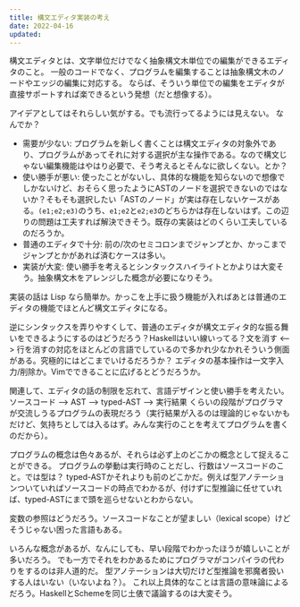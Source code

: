 ```yaml
---
title: 構文エディタ実装の考え
date: 2022-04-16
updated:
---
```


構文エディタとは、文字単位だけでなく抽象構文木単位での編集ができるエディタのこと。
一般のコードでなく、プログラムを編集することは抽象構文木のノードやエッジの編集に対応する。
ならば、そういう単位での編集をエディタが直接サポートすれば楽できるという発想（だと想像する）。

アイデアとしてはそれらしい気がする。でも流行ってるようには見えない。
なんでか？

- 需要が少ない:
  プログラムを新しく書くことは構文エディタの対象外であり、プログラムがあってそれに対する選択が主な操作である。なので構文じゃない編集機能はやはり必要で、そう考えるとそんなに欲しくない。とか？
- 使い勝手が悪い:
  使ったことがないし、具体的な機能を知らないので想像でしかないけど、おそらく思ったようにASTのノードを選択できないのではないか？そもそも選択したい「ASTのノード」が実は存在しないケースがある。`(e1;e2;e3)`のうち、`e1;e2`と`e2;e3`のどちらかは存在しないはず。この辺りの問題は工夫すれば解決できそう。既存の実装はどのくらい工夫しているのだろうか。
- 普通のエディタで十分:
  前の/次のセミコロンまでジャンプとか、かっこまでジャンプとかがあれば済むケースは多い。
- 実装が大変:
  使い勝手を考えるとシンタックスハイライトとかよりは大変そう。抽象構文木をアレンジした概念が必要になりそう。

実装の話は Lisp なら簡単か。かっこを上手に扱う機能が入ればあとは普通のエディタの機能でほとんど構文エディタになる。

逆にシンタックスを弄りやすくして、普通のエディタが構文エディタ的な振る舞いをできるようにするのはどうだろう？Haskellはいい線いってる？文を消す <--> 行を消すの対応をほとんどの言語でしているので多かれ少なかれそういう側面がある。究極的にはどこまでいけるだろうか？
エディタの基本操作は一文字入力/削除か。Vimでできることに広げるとどうだろうか。

関連して、エディタの話の制限を忘れて、言語デザインと使い勝手を考えたい。
ソースコード --> AST --> typed-AST --> 実行結果 くらいの段階がプログラマが交流しうるプログラムの表現だろう（実行結果が入るのは理論的じゃないかもだけど、気持ちとしては入るはず。みんな実行のことを考えてプログラムを書くのだから）。

プログラムの概念は色々あるが、それらは必ず上のどこかの概念として捉えることができる。
プログラムの挙動は実行時のことだし、行数はソースコードのこと。では型は？
typed-ASTかそれよりも前のどこかだ。例えば型アノテーションついていればソースコードの時点でわかるが、付けずに型推論に任せていれば、typed-ASTにまで頭を巡らせないとわからない。

変数の参照はどうだろう。ソースコードなことが望ましい（lexical scope）けどそうじゃない困った言語もある。

いろんな概念があるが、なんにしても、早い段階でわかったほうが嬉しいことが多いだろう。
でも一方でそれをわかあるためにプログラマがコンパイラの代わりをするのは非人道的だ。
型アノテーションは大切だけど型推論を邪魔者扱いする人はいない（いないよね？）。
これ以上具体的なことは言語の意味論によるだろう。HaskellとSchemeを同じ土俵で議論するのは大変そう。

